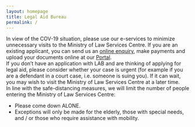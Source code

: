 ```yaml
---
layout: homepage
title: Legal Aid Bureau
permalink: /
---
```

<!-- Type your notification here - the notification bar will not appear if this is empty. For other changes, refer to _data/homepage.yml to edit the homepage -->
In view of the COV-19 situation, please use our e-services to minimize unnecessary visits to the Ministry of Law Services Centre.  If you are an existing applicant, you can send us an [online enquiry](https://eservices.mlaw.gov.sg/enquiry/), make payments and upload your documents online at our [Portal](https://eservices.mlaw.gov.sg/labesvc/).<br>
If you don’t have an application with LAB and are thinking of applying for legal aid, please consider whether your case is urgent (for example if you are a defendant in a court case, i.e. someone is suing you). If it can wait, you may wish to visit the Ministry of Law Services Centre at a later time. <br>
In line with the safe-distancing measures, we will limit the number of people entering the Ministry of Law Services Centre:
- Please come down ALONE.
- Exceptions will only be made for the elderly, those with special needs, and / or those who require assistance with mobility.
